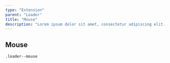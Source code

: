 ```yaml
---
type: "Extension"
parent: "Loader"
title: "Mouse"
description: "Lorem ipsum dolor sit amet, consectetur adipiscing elit. Nunc tempus laoreet leo sit amet iaculis."
---
```


## Mouse

`.loader--mouse`

<demo>
  <demovanilla src="inline/demo/loader/mouse-spinner">
  </demovanilla>
</demo>

<demo>
  <demovanilla src="inline/demo/loader/mouse-filler">
  </demovanilla>
</demo>
